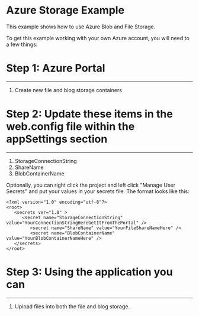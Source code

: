 ﻿# Azure Storage Example

This example shows how to use Azure Blob and File Storage.

To get this example working with your own Azure account, you will need to a few things:

# Step 1: Azure Portal
---
1. Create new file and blog storage containers

# Step 2: Update these items in the web.config file within the appSettings section
---
1. StorageConnectionString 
1. ShareName
1. BlobContainerName

Optionally, you can right click the project and left click "Manage User Secrets" and put your values in your secrets file.  The format looks like this:
```
<?xml version="1.0" encoding="utf-8"?>
<root>
   <secrets ver="1.0" >
      <secret name="StorageConnectionString" value="YourConnectionStringHereGetItFromThePortal" />
         <secret name="ShareName" value="YourFileShareNameHere" />
         <secret name="BlobContainerName" value="YourBlobContainerNameHere" />
   </secrets>
</root>
```

# Step 3: Using the application you can 
---
1. Upload files into both the file and blog storage.

